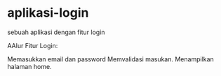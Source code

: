 # aplikasi-login
sebuah aplikasi dengan fitur login

AAlur Fitur Login:

Memasukkan email dan password
Memvalidasi masukan.
Menampilkan halaman home.
